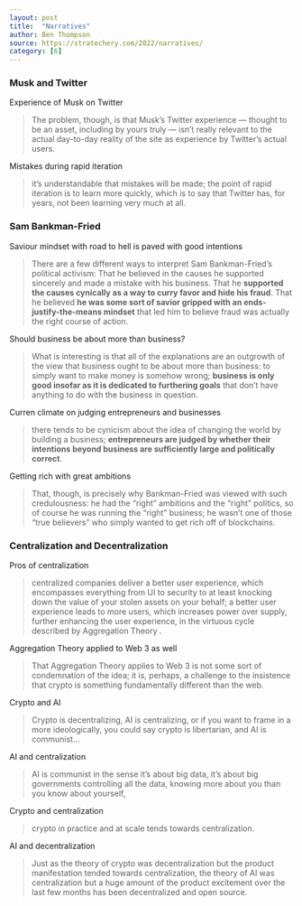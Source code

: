 ```yaml
---
layout: post
title:  "Narratives"
author: Ben Thompson
source: https://stratechery.com/2022/narratives/
category: [6]
---
```


### Musk and Twitter

Experience of Musk on Twitter

> The problem, though, is that Musk’s Twitter experience — thought to be an asset, including by yours truly — isn’t really relevant to the actual day-to-day reality of the site as experience by Twitter’s actual users.

Mistakes during rapid iteration

> it’s understandable that mistakes will be made; the point of rapid iteration is to learn more quickly, which is to say that Twitter has, for years, not been learning very much at all.

### Sam Bankman-Fried

Saviour mindset with road to hell is paved with good intentions

> There are a few different ways to interpret Sam Bankman-Fried’s political activism: That he believed in the causes he supported sincerely and made a mistake with his business. That he **supported the causes cynically as a way to curry favor and hide his fraud**. That he believed **he was some sort of savior gripped with an ends-justify-the-means mindset** that led him to believe fraud was actually the right course of action.

Should business be about more than business?

> What is interesting is that all of the explanations are an outgrowth of the view that business ought to be about more than business: to simply want to make money is somehow wrong; **business is only good insofar as it is dedicated to furthering goals** that don’t have anything to do with the business in question.

Curren climate on judging entrepreneurs and businesses

> there tends to be cynicism about the idea of changing the world by building a business; **entrepreneurs are judged by whether their intentions beyond business are sufficiently large and politically correct**.

Getting rich with great ambitions

> That, though, is precisely why Bankman-Fried was viewed with such credulousness: he had the “right” ambitions and the “right” politics, so of course he was running the “right” business; he wasn’t one of those “true believers” who simply wanted to get rich off of blockchains.

### Centralization and Decentralization

Pros of centralization

> centralized companies deliver a better user experience, which encompasses everything from UI to security to at least knocking down the value of your stolen assets on your behalf; a better user experience leads to more users, which increases power over supply, further enhancing the user experience, in the virtuous cycle described by Aggregation Theory .

Aggregation Theory applied to Web 3 as well

> That Aggregation Theory applies to Web 3 is not some sort of condemnation of the idea; it is, perhaps, a challenge to the insistence that crypto is something fundamentally different than the web.

Crypto and AI

> Crypto is decentralizing, AI is centralizing, or if you want to frame in a more ideologically, you could say crypto is libertarian, and AI is communist…

AI and centralization

> AI is communist in the sense it’s about big data, it’s about big governments controlling all the data, knowing more about you than you know about yourself,

Crypto and centralization

> crypto in practice and at scale tends towards centralization.

AI and decentralization

> Just as the theory of crypto was decentralization but the product manifestation tended towards centralization, the theory of AI was centralization but a huge amount of the product excitement over the last few months has been decentralized and open source.
